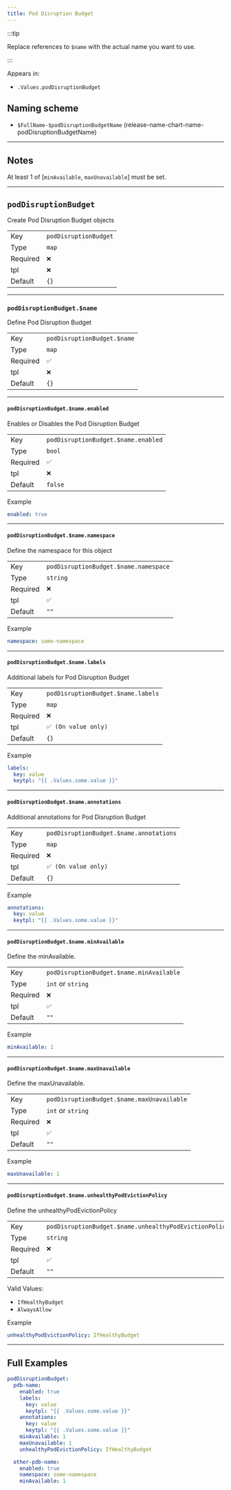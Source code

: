 ```yaml
---
title: Pod Disruption Budget
---
```


:::tip

Replace references to `$name` with the actual name you want to use.

:::

Appears in:

- `.Values.podDisruptionBudget`

## Naming scheme

- `$FullName-$podDisruptionBudgetName` (release-name-chart-name-podDisruptionBudgetName)

---

## Notes

At least 1 of [`minAvailable`, `maxUnavailable`] must be set.

---

## `podDisruptionBudget`

Create Pod Disruption Budget objects

|          |                       |
| -------- | --------------------- |
| Key      | `podDisruptionBudget` |
| Type     | `map`                 |
| Required | `❌`                  |
| tpl      | `❌`                  |
| Default  | `{}`                  |

---

### `podDisruptionBudget.$name`

Define Pod Disruption Budget

|          |                             |
| -------- | --------------------------- |
| Key      | `podDisruptionBudget.$name` |
| Type     | `map`                       |
| Required | `✅`                        |
| tpl      | `❌`                        |
| Default  | `{}`                        |

---

#### `podDisruptionBudget.$name.enabled`

Enables or Disables the Pod Disruption Budget

|          |                                     |
| -------- | ----------------------------------- |
| Key      | `podDisruptionBudget.$name.enabled` |
| Type     | `bool`                              |
| Required | `✅`                                |
| tpl      | `❌`                                |
| Default  | `false`                             |

Example

```yaml
enabled: true
```

---

#### `podDisruptionBudget.$name.namespace`

Define the namespace for this object

|          |                                       |
| -------- | ------------------------------------- |
| Key      | `podDisruptionBudget.$name.namespace` |
| Type     | `string`                              |
| Required | `❌`                                  |
| tpl      | `✅`                                  |
| Default  | `""`                                  |

Example

```yaml
namespace: some-namespace
```

---

#### `podDisruptionBudget.$name.labels`

Additional labels for Pod Disruption Budget

|          |                                    |
| -------- | ---------------------------------- |
| Key      | `podDisruptionBudget.$name.labels` |
| Type     | `map`                              |
| Required | `❌`                               |
| tpl      | `✅ (On value only)`               |
| Default  | `{}`                               |

Example

```yaml
labels:
  key: value
  keytpl: "{{ .Values.some.value }}"
```

---

#### `podDisruptionBudget.$name.annotations`

Additional annotations for Pod Disruption Budget

|          |                                         |
| -------- | --------------------------------------- |
| Key      | `podDisruptionBudget.$name.annotations` |
| Type     | `map`                                   |
| Required | `❌`                                    |
| tpl      | `✅ (On value only)`                    |
| Default  | `{}`                                    |

Example

```yaml
annotations:
  key: value
  keytpl: "{{ .Values.some.value }}"
```

---

#### `podDisruptionBudget.$name.minAvailable`

Define the minAvailable.

|          |                                          |
| -------- | ---------------------------------------- |
| Key      | `podDisruptionBudget.$name.minAvailable` |
| Type     | `int` or `string`                        |
| Required | `❌`                                     |
| tpl      | `✅`                                     |
| Default  | `""`                                     |

Example

```yaml
minAvailable: 1
```

---

#### `podDisruptionBudget.$name.maxUnavailable`

Define the maxUnavailable.

|          |                                            |
| -------- | ------------------------------------------ |
| Key      | `podDisruptionBudget.$name.maxUnavailable` |
| Type     | `int` or `string`                          |
| Required | `❌`                                       |
| tpl      | `✅`                                       |
| Default  | `""`                                       |

Example

```yaml
maxUnavailable: 1
```

---

#### `podDisruptionBudget.$name.unhealthyPodEvictionPolicy`

Define the unhealthyPodEvictionPolicy

|          |                                                        |
| -------- | ------------------------------------------------------ |
| Key      | `podDisruptionBudget.$name.unhealthyPodEvictionPolicy` |
| Type     | `string`                                               |
| Required | `❌`                                                   |
| tpl      | `✅`                                                   |
| Default  | `""`                                                   |

Valid Values:

- `IfHealthyBudget`
- `AlwaysAllow`

Example

```yaml
unhealthyPodEvictionPolicy: IfHealthyBudget
```

---

## Full Examples

```yaml
podDisruptionBudget:
  pdb-name:
    enabled: true
    labels:
      key: value
      keytpl: "{{ .Values.some.value }}"
    annotations:
      key: value
      keytpl: "{{ .Values.some.value }}"
    minAvailable: 1
    maxUnavailable: 1
    unhealthyPodEvictionPolicy: IfHealthyBudget

  other-pdb-name:
    enabled: true
    namespace: some-namespace
    minAvailable: 1
```
